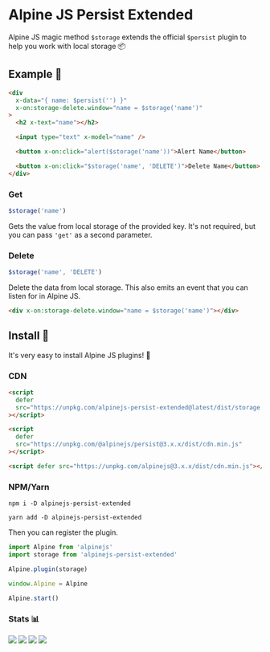# Alpine JS Persist Extended

Alpine JS magic method `$storage` extends the official `$persist` plugin to help you work with local storage 📦

## Example 👀

```html
<div
  x-data="{ name: $persist('') }"
  x-on:storage-delete.window="name = $storage('name')"
>
  <h2 x-text="name"></h2>

  <input type="text" x-model="name" />

  <button x-on:click="alert($storage('name'))">Alert Name</button>

  <button x-on:click="$storage('name', 'DELETE')">Delete Name</button>
</div>
```

### Get

```js
$storage('name')
```

Gets the value from local storage of the provided key. It's not required, but you can pass `'get'` as a second parameter.

### Delete

```js
$storage('name', 'DELETE')
```

Delete the data from local storage. This also emits an event that you can listen for in Alpine JS.

```html
<div x-on:storage-delete.window="name = $storage('name')"></div>
```

## Install 🌟

It's very easy to install Alpine JS plugins! 🙌

### CDN

```html
<script
  defer
  src="https://unpkg.com/alpinejs-persist-extended@latest/dist/storage.min.js"
></script>

<script
  defer
  src="https://unpkg.com/@alpinejs/persist@3.x.x/dist/cdn.min.js"
></script>

<script defer src="https://unpkg.com/alpinejs@3.x.x/dist/cdn.min.js"></script>
```

### NPM/Yarn

```shell
npm i -D alpinejs-persist-extended

yarn add -D alpinejs-persist-extended
```

Then you can register the plugin.

```js
import Alpine from 'alpinejs'
import storage from 'alpinejs-persist-extended'

Alpine.plugin(storage)

window.Alpine = Alpine

Alpine.start()
```

### Stats 📊

![](https://img.shields.io/bundlephobia/min/alpinejs-persist-extended)
![](https://img.shields.io/npm/v/alpinejs-persist-extended)
![](https://img.shields.io/npm/dt/alpinejs-persist-extended)
![](https://img.shields.io/github/license/markmead/alpinejs-persist-extended)
